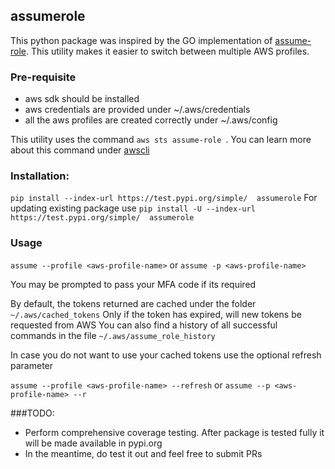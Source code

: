 ## assumerole

This python package was inspired by the GO implementation of [assume-role](https://github.com/remind101/assume-role).
This utility makes it easier to switch between multiple AWS profiles.


### Pre-requisite
- aws sdk should be installed
- aws credentials are provided under ~/.aws/credentials
- all the aws profiles are created correctly under ~/.aws/config

This utility uses the command ```aws sts assume-role ```.
You can learn more about this command under [awscli](https://docs.aws.amazon.com/cli/latest/reference/sts/assume-role.html)


### Installation:
```pip install --index-url https://test.pypi.org/simple/  assumerole```
For updating existing package use
```pip install -U --index-url https://test.pypi.org/simple/  assumerole```


### Usage
```assume --profile <aws-profile-name>```
or
```assume -p <aws-profile-name>```

You may be prompted to pass your MFA code if its required

By default, the tokens returned are cached under the folder ```~/.aws/cached_tokens```
Only if the token has expired, will new tokens be requested from AWS
You can also find a history of all successful commands in the file ```~/.aws/assume_role_history```

In case you do not want to use your cached tokens use the optional refresh parameter

```assume --profile <aws-profile-name> --refresh``` or
```assume --p <aws-profile-name> --r```


###TODO:
- Perform comprehensive coverage testing. After package is tested fully it will be made available in pypi.org
- In the meantime, do test it out and feel free to submit PRs

